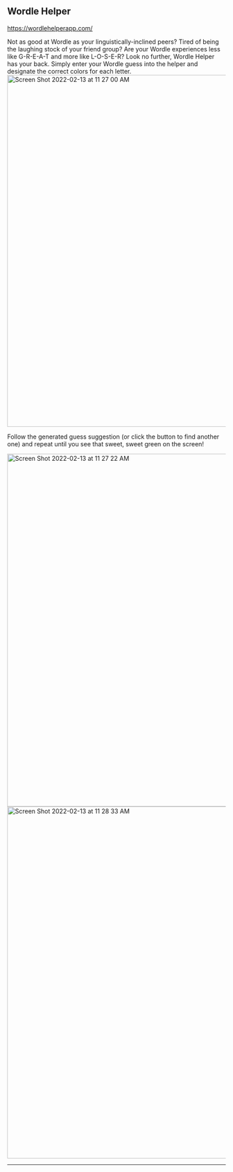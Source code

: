 ## Wordle Helper 

https://wordlehelperapp.com/

Not as good at Wordle as your linguistically-inclined peers? Tired of being the laughing stock of your friend group? Are your Wordle experiences less like G-R-E-A-T and more like L-O-S-E-R? Look no further, Wordle Helper has your back. Simply enter your Wordle guess into the helper and designate the correct colors for each letter. 
<img width="810" alt="Screen Shot 2022-02-13 at 11 27 00 AM" src="https://user-images.githubusercontent.com/69563078/153769207-448a20ac-f8aa-4964-b57e-8bb85a20a2f6.png">

Follow the generated guess suggestion (or click the button to find another one) and repeat until you see that sweet, sweet green on the screen!

<img width="812" alt="Screen Shot 2022-02-13 at 11 27 22 AM" src="https://user-images.githubusercontent.com/69563078/153769236-bd9035e2-59e5-4161-899b-a34314381112.png">

<img width="810" alt="Screen Shot 2022-02-13 at 11 28 33 AM" src="https://user-images.githubusercontent.com/69563078/153769239-fba5c660-79f4-48b0-8483-45e27afc005c.png">

----------------------------------------------------------------------

